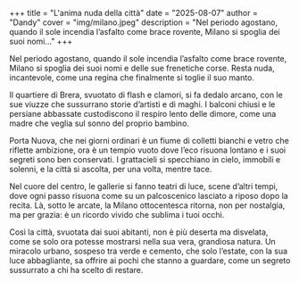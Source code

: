 +++
title = "L'anima nuda della città"
date = "2025-08-07"
author = "Dandy"
cover = "img/milano.jpeg"
description = "Nel periodo agostano, quando il sole incendia l’asfalto come brace rovente, Milano si spoglia dei suoi nomi..."
+++

Nel periodo agostano, quando il sole incendia l’asfalto come brace rovente, Milano si spoglia dei suoi nomi e delle sue frenetiche corse. Resta nuda, incantevole, come una regina che finalmente si toglie il suo manto.

Il quartiere di Brera, svuotato di flash e clamori, si fa dedalo arcano, con le sue viuzze che sussurrano storie d’artisti e di maghi. I balconi chiusi e le persiane abbassate custodiscono il respiro lento delle dimore, come una madre che veglia sul sonno del proprio bambino.

Porta Nuova, che nei giorni ordinari è un fiume di colletti bianchi e vetro che riflette ambizione, ora è un tempio vuoto dove l’eco risuona lontano e i suoi segreti sono ben conservati. I grattacieli si specchiano in cielo, immobili e solenni, e la città si ascolta, per una volta, mentre tace.

Nel cuore del centro, le gallerie si fanno teatri di luce, scene d’altri tempi, dove ogni passo risuona come su un palcoscenico lasciato a riposo dopo la recita. Là, sotto le arcate, la Milano ottocentesca ritorna, non per nostalgia, ma per grazia: è un ricordo vivido che sublima i tuoi occhi.

Così la città, svuotata dai suoi abitanti, non è più deserta ma disvelata, come se solo ora potesse mostrarsi nella sua vera, grandiosa natura.
Un miracolo urbano, sospeso tra verde e cemento, che solo l’estate, con la sua luce abbagliante, sa offrire ai pochi che stanno a guardare, come un segreto sussurrato a chi ha scelto di restare.
